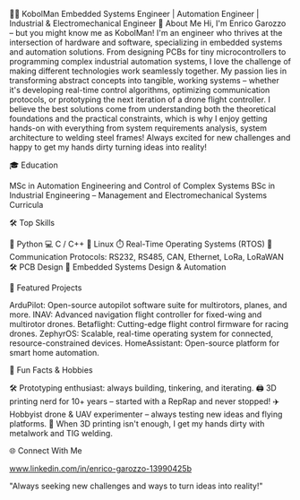 👨‍💻 KobolMan
Embedded Systems Engineer | Automation Engineer | Industrial & Electromechanical Engineer
👋 About Me
Hi, I'm Enrico Garozzo – but you might know me as KobolMan!
I'm an engineer who thrives at the intersection of hardware and software, specializing in embedded systems and automation solutions. From designing PCBs for tiny microcontrollers to programming complex industrial automation systems, I love the challenge of making different technologies work seamlessly together.
My passion lies in transforming abstract concepts into tangible, working systems – whether it's developing real-time control algorithms, optimizing communication protocols, or prototyping the next iteration of a drone flight controller. I believe the best solutions come from understanding both the theoretical foundations and the practical constraints, which is why I enjoy getting hands-on with everything from system requirements analysis, system architecture to welding steel frames!
Always excited for new challenges and happy to get my hands dirty turning ideas into reality!

🎓 Education

MSc in Automation Engineering and Control of Complex Systems
BSc in Industrial Engineering – Management and Electromechanical Systems Curricula


🛠️ Top Skills

🐍 Python
💻 C / C++
🐧 Linux
⏱️ Real-Time Operating Systems (RTOS)
🔌 Communication Protocols:
RS232, RS485, CAN, Ethernet, LoRa, LoRaWAN
🛠️ PCB Design
🤖 Embedded Systems Design & Automation


🚀 Featured Projects

ArduPilot: Open-source autopilot software suite for multirotors, planes, and more.
INAV: Advanced navigation flight controller for fixed-wing and multirotor drones.
Betaflight: Cutting-edge flight control firmware for racing drones.
ZephyrOS: Scalable, real-time operating system for connected, resource-constrained devices.
HomeAssistant: Open-source platform for smart home automation.


🤩 Fun Facts & Hobbies

🛠️ Prototyping enthusiast: always building, tinkering, and iterating.
🖨️ 3D printing nerd for 10+ years – started with a RepRap and never stopped!
✈️ Hobbyist drone & UAV experimenter – always testing new ideas and flying platforms.
🔩 When 3D printing isn't enough, I get my hands dirty with metalwork and TIG welding.


🌐 Connect With Me

www.linkedin.com/in/enrico-garozzo-13990425b

"Always seeking new challenges and ways to turn ideas into reality!"
